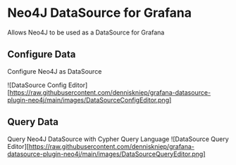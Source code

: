 # Neo4J DataSource for Grafana
Allows Neo4J to be used as a DataSource for Grafana

## Configure Data
Configure Neo4J as DataSource

![DataSource Config Editor][https://raw.githubusercontent.com/denniskniep/grafana-datasource-plugin-neo4j/main/images/DataSourceConfigEditor.png]

## Query Data
Query Neo4J DataSource with Cypher Query Language
![DataSource Query Editor][https://raw.githubusercontent.com/denniskniep/grafana-datasource-plugin-neo4j/main/images/DataSourceQueryEditor.png]
